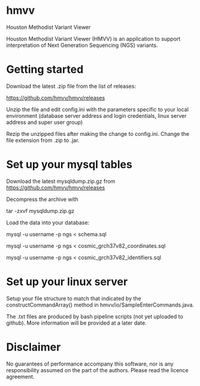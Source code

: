 # hmvv
Houston Methodist Variant Viewer

Houston Methodist Variant Viewer (HMVV) is an application to support interpretation of Next Generation Sequencing (NGS) variants.

# Getting started

Download the latest .zip file from the list of releases:

https://github.com/hmvv/hmvv/releases

Unzip the file and edit config.ini with the parameters specific to your local environment (database server address and login credentials, linux server address and super user group)

Rezip the unzipped files after making the change to config.ini. Change the file extension from .zip to .jar.

# Set up your mysql tables

Download the latest mysqldump.zip.gz from https://github.com/hmvv/hmvv/releases

Decompress the archive with

tar -zxvf mysqldump.zip.gz

Load the data into your database:

mysql -u username -p ngs < schema.sql

mysql -u username -p ngs < cosmic_grch37v82_coordinates.sql

mysql -u username -p ngs < cosmic_grch37v82_identifiers.sql

# Set up your linux server
Setup your file structure to match that indicated by the constructCommandArray() method in hmvv/io/SampleEnterCommands.java.

The .txt files are produced by bash pipeline scripts (not yet uploaded to github). More information will be provided at a later date.

# Disclaimer

No guarantees of performance accompany this software, nor is any responsibility assumed on the part of the authors. Please read the licence
agreement.
